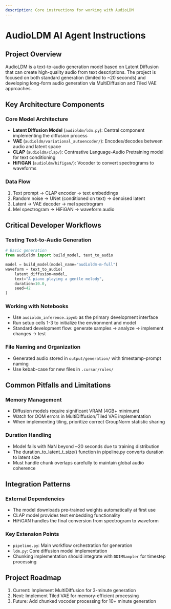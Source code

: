 ```yaml
---
description: Core instructions for working with AudioLDM
---
```


# AudioLDM AI Agent Instructions

## Project Overview
AudioLDM is a text-to-audio generation model based on Latent Diffusion that can create high-quality audio from text descriptions. The project is focused on both standard generation (limited to ~20 seconds) and developing long-form audio generation via MultiDiffusion and Tiled VAE approaches.

## Key Architecture Components

### Core Model Architecture
- **Latent Diffusion Model** (`audioldm/ldm.py`): Central component implementing the diffusion process
- **VAE** (`audioldm/variational_autoencoder/`): Encodes/decodes between audio and latent space
- **CLAP** (`audioldm/clap/`): Contrastive Language-Audio Pretraining model for text conditioning
- **HiFiGAN** (`audioldm/hifigan/`): Vocoder to convert spectrograms to waveforms

### Data Flow
1. Text prompt → CLAP encoder → text embeddings
2. Random noise → UNet (conditioned on text) → denoised latent
3. Latent → VAE decoder → mel spectrogram
4. Mel spectrogram → HiFiGAN → waveform audio

## Critical Developer Workflows

### Testing Text-to-Audio Generation
```python
# Basic generation
from audioldm import build_model, text_to_audio

model = build_model(model_name="audioldm-m-full")
waveform = text_to_audio(
    latent_diffusion=model,
    text="A piano playing a gentle melody",
    duration=10.0,
    seed=42
)
```

### Working with Notebooks
- Use `audioldm_inference.ipynb` as the primary development interface
- Run setup cells 1-3 to initialize the environment and model
- Standard development flow: generate samples → analyze → implement changes → test

### File Naming and Organization
- Generated audio stored in `output/generation/` with timestamp-prompt naming
- Use kebab-case for new files in `.cursor/rules/`

## Common Pitfalls and Limitations

### Memory Management
- Diffusion models require significant VRAM (4GB+ minimum)
- Watch for OOM errors in MultiDiffusion/Tiled VAE implementation
- When implementing tiling, prioritize correct GroupNorm statistic sharing

### Duration Handling
- Model fails with NaN beyond ~20 seconds due to training distribution
- The duration_to_latent_t_size() function in pipeline.py converts duration to latent size
- Must handle chunk overlaps carefully to maintain global audio coherence

## Integration Patterns

### External Dependencies
- The model downloads pre-trained weights automatically at first use
- CLAP model provides text embedding functionality
- HiFiGAN handles the final conversion from spectrogram to waveform

### Key Extension Points
- `pipeline.py`: Main workflow orchestration for generation
- `ldm.py`: Core diffusion model implementation
- Chunking implementation should integrate with `DDIMSampler` for timestep processing

## Project Roadmap
1. Current: Implement MultiDiffusion for 3-minute generation
2. Next: Implement Tiled VAE for memory-efficient processing
3. Future: Add chunked vocoder processing for 10+ minute generation
